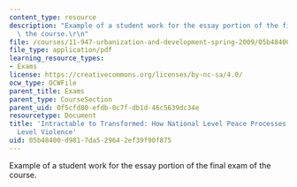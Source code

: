 ```yaml
---
content_type: resource
description: "Example of a student work for the essay portion of the final exam of\
  \ the course.\r\n"
file: /courses/11-947-urbanization-and-development-spring-2009/05b48400d9817da529642ef39f90f875_MIT11_947s09_sw02.pdf
file_type: application/pdf
learning_resource_types:
- Exams
license: https://creativecommons.org/licenses/by-nc-sa/4.0/
ocw_type: OCWFile
parent_title: Exams
parent_type: CourseSection
parent_uid: 0f5cfd80-efdb-0c7f-db1d-46c5639dc34e
resourcetype: Document
title: 'Intractable to Transformed: How National Level Peace Processes Shape Urban
  Level Violence'
uid: 05b48400-d981-7da5-2964-2ef39f90f875
---
```

Example of a student work for the essay portion of the final exam of the course.
